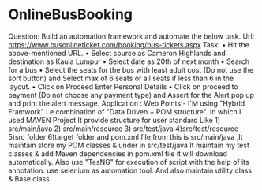 # OnlineBusBooking 
Question: Build an automation framework and automate the below task. 
Url: https://www.busonlineticket.com/booking/bus-tickets.aspx 
Task: 
• Hit the above-mentioned URL. 
• Select source as Cameron Highlands and destination as Kaula Lumpur 
• Select date as 20th of next month 
• Search for a bus 
• Select the seats for the bus with least adult cost (Do not use the sort button) and Select max of 6 seats or all seats if less than 6 in the layout. 
• Click on Proceed Enter Personal Details 
• Click on proceed to payment (Do not choose any payment type) and Assert for the Alert pop up and print the alert message. 
Application : Web 
Points:- I'M using "Hybrid Framwork" i.e combination of "Data Driven + POM structure". 
     In which I used MAVEN Project It provide structure for user standard Like 
        1) src/main/java        2) src/main/resource 
        3) src/test/java        4)src/test/resource 
        5)src folder           6)target folder 
        and pom.xml file from this is src/main/java ,It maintain store my POM classes & under in src/test/java It maintain my test classes & add Maven dependencies in pom.xml file it will download automatically.
        Also use "TesNG" for execution of script with the help of its annotation.
        use selenium as automation tool.
        And also maintain utility class & Base class.
        
        
        
        
     
